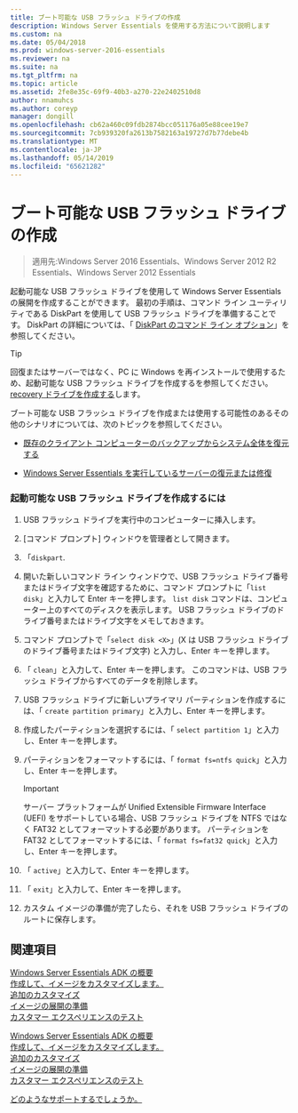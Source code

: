 ```yaml
---
title: ブート可能な USB フラッシュ ドライブの作成
description: Windows Server Essentials を使用する方法について説明します
ms.custom: na
ms.date: 05/04/2018
ms.prod: windows-server-2016-essentials
ms.reviewer: na
ms.suite: na
ms.tgt_pltfrm: na
ms.topic: article
ms.assetid: 2fe8e35c-69f9-40b3-a270-22e2402510d8
author: nnamuhcs
ms.author: coreyp
manager: dongill
ms.openlocfilehash: cb62a460c09fdb2874bcc051176a05e88cee19e7
ms.sourcegitcommit: 7cb939320fa2613b7582163a19727d7b77debe4b
ms.translationtype: MT
ms.contentlocale: ja-JP
ms.lasthandoff: 05/14/2019
ms.locfileid: "65621282"
---
```

# <a name="create-a-bootable-usb-flash-drive"></a>ブート可能な USB フラッシュ ドライブの作成

>適用先:Windows Server 2016 Essentials、Windows Server 2012 R2 Essentials、Windows Server 2012 Essentials

起動可能な USB フラッシュ ドライブを使用して Windows Server Essentials の展開を作成することができます。 最初の手順は、コマンド ライン ユーティリティである DiskPart を使用して USB フラッシュ ドライブを準備することです。 DiskPart の詳細については、「 [DiskPart のコマンド ライン オプション](https://go.microsoft.com/fwlink/?LinkId=207073)」を参照してください。  


> [!TIP]
> 回復またはサーバーではなく、PC に Windows を再インストールで使用するため、起動可能な USB フラッシュ ドライブを作成するを参照してください。 [recovery ドライブを作成する](https://support.microsoft.com/help/4026852/windows-create-a-recovery-drive)します。
  
 ブート可能な USB フラッシュ ドライブを作成または使用する可能性のあるその他のシナリオについては、次のトピックを参照してください。  
  
-   [既存のクライアント コンピューターのバックアップからシステム全体を復元する](../manage/restore-a-full-system-from-an-existing-client-computer-backup.md)  
  
-   [Windows Server Essentials を実行しているサーバーの復元または修復](../manage/restore-or-repair-your-server-running-windows-server-essentials.md)  

  
### <a name="to-create-a-bootable-usb-flash-drive"></a>起動可能な USB フラッシュ ドライブを作成するには  
  
1.  USB フラッシュ ドライブを実行中のコンピューターに挿入します。  
  
2.  [コマンド プロンプト] ウィンドウを管理者として開きます。  
  
3.  「`diskpart`.  
  
4.  開いた新しいコマンド ライン ウィンドウで、USB フラッシュ ドライブ番号またはドライブ文字を確認するために、コマンド プロンプトに「`list disk`」と入力して Enter キーを押します。 `list disk` コマンドは、コンピューター上のすべてのディスクを表示します。 USB フラッシュ ドライブのドライブ番号またはドライブ文字をメモしておきます。  
  
5.  コマンド プロンプトで「`select disk <X>`」(X は USB フラッシュ ドライブのドライブ番号またはドライブ文字) と入力し、Enter キーを押します。  
  
6.  「 `clean`」と入力して、Enter キーを押します。 このコマンドは、USB フラッシュ ドライブからすべてのデータを削除します。  
  
7.  USB フラッシュ ドライブに新しいプライマリ パーティションを作成するには、「 `create partition primary`」と入力し、Enter キーを押します。  
  
8.  作成したパーティションを選択するには、「 `select partition 1`」と入力し、Enter キーを押します。  
  
9. パーティションをフォーマットするには、「 `format fs=ntfs quick`」と入力し、Enter キーを押します。  
  
    > [!IMPORTANT]
    >  サーバー プラットフォームが Unified Extensible Firmware Interface (UEFI) をサポートしている場合、USB フラッシュ ドライブを NTFS ではなく FAT32 としてフォーマットする必要があります。 パーティションを FAT32 としてフォーマットするには、「 `format fs=fat32 quick`」と入力し、Enter キーを押します。  
  
10. 「 `active`」と入力して、Enter キーを押します。  
  
11. 「 `exit`」と入力して、Enter キーを押します。  
  
12. カスタム イメージの準備が完了したら、それを USB フラッシュ ドライブのルートに保存します。  
  
## <a name="see-also"></a>関連項目  

 [Windows Server Essentials ADK の概要](Getting-Started-with-the-Windows-Server-Essentials-ADK.md)   
 [作成して、イメージをカスタマイズします。](Creating-and-Customizing-the-Image.md)   
 [追加のカスタマイズ](Additional-Customizations.md)   
 [イメージの展開の準備](Preparing-the-Image-for-Deployment.md)   
 [カスタマー エクスペリエンスのテスト](Testing-the-Customer-Experience.md)   

 [Windows Server Essentials ADK の概要](../install/Getting-Started-with-the-Windows-Server-Essentials-ADK.md)   
 [作成して、イメージをカスタマイズします。](../install/Creating-and-Customizing-the-Image.md)   
 [追加のカスタマイズ](../install/Additional-Customizations.md)   
 [イメージの展開の準備](../install/Preparing-the-Image-for-Deployment.md)   
 [カスタマー エクスペリエンスのテスト](../install/Testing-the-Customer-Experience.md)   

 [どのようなサポートするでしょうか。](https://windows.microsoft.com/windows/support)
